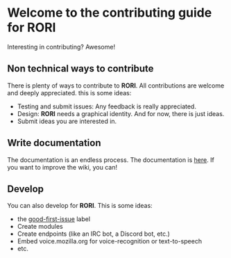 # Welcome to the contributing guide for RORI

Interesting in contributing? Awesome!


## Non technical ways to contribute

There is plenty of ways to contribute to **RORI**. All contributions are welcome and deeply appreciated. this is some ideas:

+ Testing and submit issues: Any feedback is really appreciated.
+ Design: **RORI** needs a graphical identity. And for now, there is just ideas.
+ Submit ideas you are interested in.

## Write documentation

The documentation is an endless process. The documentation is [here](https://github.com/AmarOk1412/rori_core/wiki). If you want to improve the wiki, you can!

## Develop

You can also develop for **RORI**. This is some ideas:
+ the [good-first-issue](https://github.com/AmarOk1412/rori_core/issues?q=is%3Aissue+is%3Aopen+label%3A%22good+first+issue%22) label
+ Create modules
+ Create endpoints (like an IRC bot, a Discord bot, etc.)
+ Embed voice.mozilla.org for voice-recognition or text-to-speech
+ etc.
